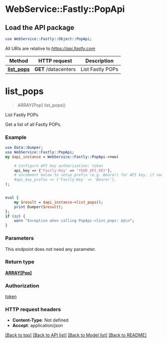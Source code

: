 # WebService::Fastly::PopApi

## Load the API package
```perl
use WebService::Fastly::Object::PopApi;
```

All URIs are relative to *https://api.fastly.com*

Method | HTTP request | Description
------------- | ------------- | -------------
[**list_pops**](PopApi.md#list_pops) | **GET** /datacenters | List Fastly POPs


# **list_pops**
> ARRAY[Pop] list_pops()

List Fastly POPs

Get a list of all Fastly POPs.

### Example
```perl
use Data::Dumper;
use WebService::Fastly::PopApi;
my $api_instance = WebService::Fastly::PopApi->new(

    # Configure API key authorization: token
    api_key => {'Fastly-Key' => 'YOUR_API_KEY'},
    # uncomment below to setup prefix (e.g. Bearer) for API key, if needed
    #api_key_prefix => {'Fastly-Key' => 'Bearer'},
);


eval {
    my $result = $api_instance->list_pops();
    print Dumper($result);
};
if ($@) {
    warn "Exception when calling PopApi->list_pops: $@\n";
}
```

### Parameters
This endpoint does not need any parameter.

### Return type

[**ARRAY[Pop]**](Pop.md)

### Authorization

[token](../README.md#token)

### HTTP request headers

 - **Content-Type**: Not defined
 - **Accept**: application/json

[[Back to top]](#) [[Back to API list]](../README.md#documentation-for-api-endpoints) [[Back to Model list]](../README.md#documentation-for-models) [[Back to README]](../README.md)


